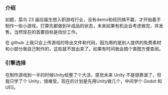 

### 介绍

如题，菜鸟 23 届应届生想入职游戏行业，没有demo和经历搞不赢，才开始着手制作一些小游戏，打算先都做到半成品的状态，未来如果有机会会考虑做完，并发售。当然现在的首要目标是找份工作。



在 github 上我只会上传游戏的导出文件和代码，因为用的是别人提供的免费素材和小部分我自己制作的，这些就不放出来了。如果有时间我会搞个类图方便查阅。



### 引擎选择

在制作游戏到一半的时候Unity给整了个大活，感觉未来 Unity 不是很靠谱了，但我只学了个 Unity，很难受。现在的计划是先用Unity做几个，中间学个 Godot 和 UE5。